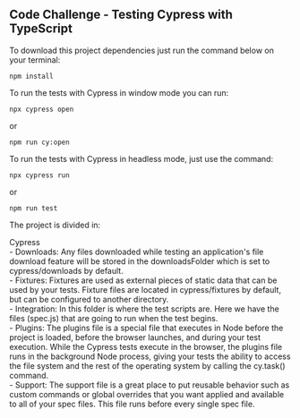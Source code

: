 ## Code Challenge - Testing Cypress with TypeScript

To download this project dependencies just run the command below on your terminal:
``` 
npm install 
```
To run the tests with Cypress in window mode you can run:
``` 
npx cypress open 
```
or 
``` 
npm run cy:open
```
To run the tests with Cypress in headless mode, just use the command:
``` 
npx cypress run
```
or 
``` 
npm run test
```
The project is divided in:

Cypress<br />
    - Downloads: Any files downloaded while testing an application's file download feature will be stored in the downloadsFolder which is set to cypress/downloads by default.<br />
    - Fixtures: Fixtures are used as external pieces of static data that can be used by your tests. Fixture files are located in cypress/fixtures by default, but can be configured to another directory.<br />
    - Integration: In this folder is where the test scripts are. Here we have the files (spec.js) that are going to run when the test begins.<br />
    - Plugins: The plugins file is a special file that executes in Node before the project is loaded, before the browser launches, and during your test execution. While the Cypress tests execute in the browser, the plugins file runs in the background Node process, giving your tests the ability to access the file system and the rest of the operating system by calling the cy.task() command.<br />
    - Support: The support file is a great place to put reusable behavior such as custom commands or global overrides that you want applied and available to all of your spec files. This file runs before every single spec file.<br />
    
